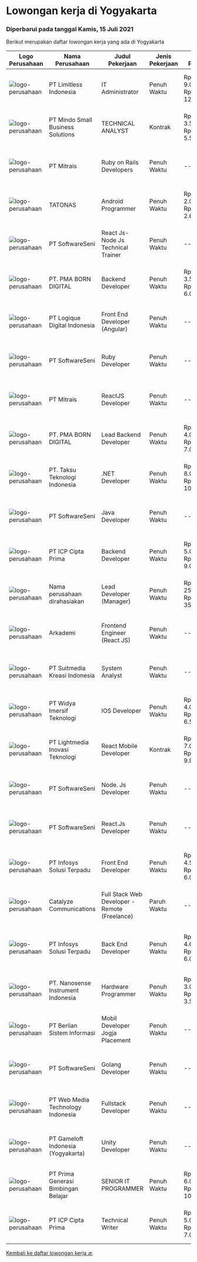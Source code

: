 
  # Lowongan kerja di Yogyakarta

  ### Diperbarui pada tanggal Kamis, 15 Juli 2021

  Berikut merupakan daftar lowongan kerja yang ada di Yogyakarta

  |Logo Perusahaan | Nama Perusahaan | Judul Pekerjaan | Jenis Pekerjaan | Gaji Pekerjaan | Lokasi | Deskripsi | Tanggal diunggah | Pranala |
  | -------------- | --------------- | --------------- | --------- | --------- | -------------- | ------- | ----------- | ----------- |
  |![logo-perusahaan](https://image-service-cdn.seek.com.au/2be73fa00e029df249b86e389af90eecf405b3b5/ee4dce1061f3f616224767ad58cb2fc751b8d2dc)|PT Limitless Indonesia|IT Administrator|Penuh Waktu|Rp. 9.000.000-Rp. 12.600.000|Yogyakarta|The CompanyKeywords Studios is an international service provider in the global video games industry with studios in Madrid, Dublin, London, Barcelona,...|Selasa, 13 Juli 2021|https://www.jobstreet.co.id/id/job/it-administrator-3577401?token=0~933d14ce-ea10-41c8-b3e0-16856319132e&sectionRank=1&jobId=jobstreet-id-job-3577401|
|![logo-perusahaan](https://image-service-cdn.seek.com.au/bd9c5207a79d42ed096a1b2bad14bef66654f2f2/ee4dce1061f3f616224767ad58cb2fc751b8d2dc)|PT Mindo Small Business Solutions|TECHNICAL ANALYST|Kontrak|Rp. 3.500.000-Rp. 5.500.000|Yogyakarta|Job Description : Provide incoming help requests from end-users and prioritize/escalate the issues appropriately. Investigating technical/data issues...|Rabu, 14 Juli 2021|https://www.jobstreet.co.id/id/job/technical-analyst-3577921?token=0~933d14ce-ea10-41c8-b3e0-16856319132e&sectionRank=2&jobId=jobstreet-id-job-3577921|
|![logo-perusahaan](https://image-service-cdn.seek.com.au/969b0c47f133a1e0155056a5d964c63953dd6304/ee4dce1061f3f616224767ad58cb2fc751b8d2dc)|PT Mitrais|Ruby on Rails Developers|Penuh Waktu|---|Bali|Build your Career with Mitrais ! We're urgently looking for experienced Ruby On Rails  Developers to be part of our team for an immediate...|Rabu, 14 Juli 2021|https://www.jobstreet.co.id/id/job/ruby-on-rails-developers-3571271?token=0~933d14ce-ea10-41c8-b3e0-16856319132e&sectionRank=3&jobId=jobstreet-id-job-3571271|
|![logo-perusahaan](https://image-service-cdn.seek.com.au/c11a880d3f602bfdd1266c82a04713974d447cb3/ee4dce1061f3f616224767ad58cb2fc751b8d2dc)|TATONAS|Android Programmer|Penuh Waktu|Rp. 2.000.000-Rp. 2.600.000|Sleman|Kualifikasi: Pendidikan D3 atau S1 Ilmu Komputer, Teknik Komputer, Teknologi Informasi atau yang setara Menguasai MySQL Server Pengalaman minimal 2...|Rabu, 14 Juli 2021|https://www.jobstreet.co.id/id/job/android-programmer-3577768?token=0~933d14ce-ea10-41c8-b3e0-16856319132e&sectionRank=4&jobId=jobstreet-id-job-3577768|
|![logo-perusahaan](https://image-service-cdn.seek.com.au/c05a3e3e627c08dd9cbb310c1a48f4a5a42787b6/ee4dce1061f3f616224767ad58cb2fc751b8d2dc)|PT SoftwareSeni|React Js-Node Js Technical Trainer|Penuh Waktu|---|Yogyakarta|SoftwareSeni is a Software Development Company based in Yogyakarta &amp; Sydney, Australia. We have been designing and developing phone apps,...|Rabu, 14 Juli 2021|https://www.jobstreet.co.id/id/job/react-js-node-js-technical-trainer-3567977?token=0~933d14ce-ea10-41c8-b3e0-16856319132e&sectionRank=5&jobId=jobstreet-id-job-3567977|
|![logo-perusahaan](https://image-service-cdn.seek.com.au/b06d4c41949c7f6fab191a47bd15ecde816cdbde/ee4dce1061f3f616224767ad58cb2fc751b8d2dc)|PT. PMA BORN DIGITAL|Backend Developer|Penuh Waktu|Rp. 3.500.000-Rp. 6.000.000|Sleman|MadeIndonesia was founded in 2012. What started with outsourcing only web development has now grown into a complete package of services. In addition...|Rabu, 14 Juli 2021|https://www.jobstreet.co.id/id/job/backend-developer-3571571?token=0~933d14ce-ea10-41c8-b3e0-16856319132e&sectionRank=6&jobId=jobstreet-id-job-3571571|
|![logo-perusahaan](https://image-service-cdn.seek.com.au/c7afa992dbb3df981b5d1f490d0e6bbed02c8faf/ee4dce1061f3f616224767ad58cb2fc751b8d2dc)|PT Logique Digital Indonesia|Front End Developer (Angular)|Penuh Waktu|---|Jakarta Raya|Deskripsi Pekerjaan: Merancang dan mengembangkan user interface menggunakan angularJS Mengembangkan fungsi (code) yang efisien, reusable, testable dan...|Rabu, 14 Juli 2021|https://www.jobstreet.co.id/id/job/front-end-developer-angular-3568117?token=0~933d14ce-ea10-41c8-b3e0-16856319132e&sectionRank=7&jobId=jobstreet-id-job-3568117|
|![logo-perusahaan](https://image-service-cdn.seek.com.au/c05a3e3e627c08dd9cbb310c1a48f4a5a42787b6/ee4dce1061f3f616224767ad58cb2fc751b8d2dc)|PT SoftwareSeni|Ruby Developer|Penuh Waktu|---|Yogyakarta|SoftwareSeni is a Software Development Company based in Yogyakarta &amp; Sydney, Australia. We have been designing and developing phone apps,...|Rabu, 14 Juli 2021|https://www.jobstreet.co.id/id/job/ruby-developer-3571849?token=0~933d14ce-ea10-41c8-b3e0-16856319132e&sectionRank=8&jobId=jobstreet-id-job-3571849|
|![logo-perusahaan](https://image-service-cdn.seek.com.au/969b0c47f133a1e0155056a5d964c63953dd6304/ee4dce1061f3f616224767ad58cb2fc751b8d2dc)|PT Mitrais|ReactJS Developer|Penuh Waktu|---|Bali|We're urgently looking for experienced ReactJS Developers to be part of our team for an immediate start.Our client is a consultancy focused company...|Rabu, 14 Juli 2021|https://www.jobstreet.co.id/id/job/reactjs-developer-3571267?token=0~933d14ce-ea10-41c8-b3e0-16856319132e&sectionRank=9&jobId=jobstreet-id-job-3571267|
|![logo-perusahaan](https://image-service-cdn.seek.com.au/b06d4c41949c7f6fab191a47bd15ecde816cdbde/ee4dce1061f3f616224767ad58cb2fc751b8d2dc)|PT. PMA BORN DIGITAL|Lead Backend Developer|Penuh Waktu|Rp. 4.000.000-Rp. 7.000.000|Sleman|MadeIndonesia was founded in 2012. What started with outsourcing only web development has now grown into a complete package of services. In addition...|Rabu, 14 Juli 2021|https://www.jobstreet.co.id/id/job/lead-backend-developer-3571592?token=0~933d14ce-ea10-41c8-b3e0-16856319132e&sectionRank=10&jobId=jobstreet-id-job-3571592|
|![logo-perusahaan](https://image-service-cdn.seek.com.au/cdad7eadbef6a47d2c5b4d08a7c1b9886e8f7f8f/ee4dce1061f3f616224767ad58cb2fc751b8d2dc)|PT. Taksu Teknologi Indonesia|.NET Developer|Penuh Waktu|Rp. 8.000.000-Rp. 10.000.000|Bali|Let’s Build Your Future with Us!We are looking for 2 (two) .NET developers to be part of an existing team. The team maintains systems for our...|Rabu, 14 Juli 2021|https://www.jobstreet.co.id/id/job/net-developer-3571448?token=0~933d14ce-ea10-41c8-b3e0-16856319132e&sectionRank=11&jobId=jobstreet-id-job-3571448|
|![logo-perusahaan](https://image-service-cdn.seek.com.au/c05a3e3e627c08dd9cbb310c1a48f4a5a42787b6/ee4dce1061f3f616224767ad58cb2fc751b8d2dc)|PT SoftwareSeni|Java Developer|Penuh Waktu|---|Yogyakarta|SoftwareSeni is a Software Development Company based in Yogyakarta &amp; Sydney, Australia. We have been designing and developing phone apps,...|Rabu, 14 Juli 2021|https://www.jobstreet.co.id/id/job/java-developer-3577841?token=0~933d14ce-ea10-41c8-b3e0-16856319132e&sectionRank=12&jobId=jobstreet-id-job-3577841|
|![logo-perusahaan](https://image-service-cdn.seek.com.au/e56714d2bebb003bc7f4ea21cd93028d057ae476/ee4dce1061f3f616224767ad58cb2fc751b8d2dc)|PT ICP Cipta Prima|Backend Developer|Penuh Waktu|Rp. 5.000.000-Rp. 9.000.000|Yogyakarta|Persyaratan : Berpengalaman dalam mengembangkan API (protokol REST &amp; SOAP) Berpengalaman dalam Database Relasional (MySQL, SQL Server, PostgreSQL)...|Rabu, 14 Juli 2021|https://www.jobstreet.co.id/id/job/backend-developer-3578380?token=0~933d14ce-ea10-41c8-b3e0-16856319132e&sectionRank=13&jobId=jobstreet-id-job-3578380|
|![logo-perusahaan](https://us.123rf.com/450wm/pavelstasevich/pavelstasevich1811/pavelstasevich181101027/112815900-stock-vector-no-image-available-icon-flat-vector.jpg?ver=6)|Nama perusahaan dirahasiakan|Lead Developer (Manager)|Penuh Waktu|Rp. 25.000.000-Rp. 35.000.000|Bali|Ensure that the team continues to deliver high-quality results that satisfy clients' and partners' web technology needs. Foster a culture of...|Senin, 12 Juli 2021|https://www.jobstreet.co.id/id/job/lead-developer-manager-3576139?token=0~933d14ce-ea10-41c8-b3e0-16856319132e&sectionRank=14&jobId=jobstreet-id-job-3576139|
|![logo-perusahaan](https://image-service-cdn.seek.com.au/562f975d0a2cb3aa626cdda3c3fc78c82c73d9ff/ee4dce1061f3f616224767ad58cb2fc751b8d2dc)|Arkademi|Frontend Engineer (React JS)|Penuh Waktu|---|Yogyakarta|Key Responsibilities: Create and maintenance frontend website using ReactJS and API Create reusable components and front-end libraries for future...|Rabu, 14 Juli 2021|https://www.jobstreet.co.id/id/job/frontend-engineer-react-js-3571199?token=0~933d14ce-ea10-41c8-b3e0-16856319132e&sectionRank=15&jobId=jobstreet-id-job-3571199|
|![logo-perusahaan](https://image-service-cdn.seek.com.au/d1d6d9e7af7147dee7b7111b97e67641fcf252e0/ee4dce1061f3f616224767ad58cb2fc751b8d2dc)|PT Suitmedia Kreasi Indonesia|System Analyst|Penuh Waktu|---|Jakarta Raya|Role You will analyze, design, and deliver high-quality website and web applications. Responsibilities Conduct research to understand what clients...|Senin, 12 Juli 2021|https://www.jobstreet.co.id/id/job/system-analyst-3575974?token=0~933d14ce-ea10-41c8-b3e0-16856319132e&sectionRank=16&jobId=jobstreet-id-job-3575974|
|![logo-perusahaan](https://image-service-cdn.seek.com.au/d13618e6117b623ed509a1d69a40fb81c7b188eb/ee4dce1061f3f616224767ad58cb2fc751b8d2dc)|PT Widya Imersif Teknologi|IOS Developer|Penuh Waktu|Rp. 4.000.000-Rp. 6.500.000|Sleman|Requirement : Proficient in Objective-C, Swift, and Cocoa Touch. Extensive experience with iOS Frameworks such as Core Data and Core Animation....|Selasa, 13 Juli 2021|https://www.jobstreet.co.id/id/job/ios-developer-3577262?token=0~933d14ce-ea10-41c8-b3e0-16856319132e&sectionRank=17&jobId=jobstreet-id-job-3577262|
|![logo-perusahaan](https://image-service-cdn.seek.com.au/ebfe0f91667a47547f62ce1bea5320e2313e817f/ee4dce1061f3f616224767ad58cb2fc751b8d2dc)|PT Lightmedia Inovasi Teknologi|React Mobile Developer|Kontrak|Rp. 7.000.000-Rp. 9.800.000|Jawa Barat|Hallo, kami PT Lightmedia Inovasi Teknologi sedang mencari position full time React Developer.  Pekerjaan full time remote, yang artinya bisa dari...|Senin, 12 Juli 2021|https://www.jobstreet.co.id/id/job/react-mobile-developer-3570917?token=0~933d14ce-ea10-41c8-b3e0-16856319132e&sectionRank=18&jobId=jobstreet-id-job-3570917|
|![logo-perusahaan](https://image-service-cdn.seek.com.au/c05a3e3e627c08dd9cbb310c1a48f4a5a42787b6/ee4dce1061f3f616224767ad58cb2fc751b8d2dc)|PT SoftwareSeni|Node. Js Developer|Penuh Waktu|---|Yogyakarta|SoftwareSeni is a Software Development Company based in Yogyakarta &amp; Sydney, Australia. We have been designing and developing phone apps,...|Senin, 12 Juli 2021|https://www.jobstreet.co.id/id/job/node-js-developer-3576099?token=0~933d14ce-ea10-41c8-b3e0-16856319132e&sectionRank=19&jobId=jobstreet-id-job-3576099|
|![logo-perusahaan](https://image-service-cdn.seek.com.au/c05a3e3e627c08dd9cbb310c1a48f4a5a42787b6/ee4dce1061f3f616224767ad58cb2fc751b8d2dc)|PT SoftwareSeni|React.Js Developer|Penuh Waktu|---|Yogyakarta|SoftwareSeni is a Software Development Company based in Yogyakarta &amp; Sydney, Australia. We have been designing and developing phone apps,...|Senin, 12 Juli 2021|https://www.jobstreet.co.id/id/job/react-js-developer-3576095?token=0~933d14ce-ea10-41c8-b3e0-16856319132e&sectionRank=20&jobId=jobstreet-id-job-3576095|
|![logo-perusahaan](https://image-service-cdn.seek.com.au/82d403a01c9fe504042ec15fa2581f27695b6446/ee4dce1061f3f616224767ad58cb2fc751b8d2dc)|PT Infosys Solusi Terpadu|Front End Developer|Penuh Waktu|Rp. 4.500.000-Rp. 6.000.000|Jakarta Pusat|Minimum D3 from Technical Information/ System Information/Electromagnetics/Mathematics GPA minimal 2.8 Open for fresh graduate Expert level knowledge...|Selasa, 13 Juli 2021|https://www.jobstreet.co.id/id/job/front-end-developer-3577586?token=0~933d14ce-ea10-41c8-b3e0-16856319132e&sectionRank=21&jobId=jobstreet-id-job-3577586|
|![logo-perusahaan](https://image-service-cdn.seek.com.au/7b0e442165d5a37f3d08361a23aff8a29b66fd62/ee4dce1061f3f616224767ad58cb2fc751b8d2dc)|Catalyze Communications|Full Stack Web Developer - Remote (Freelance)|Paruh Waktu|---|Bali|As part of our ongoing expansion, we seek a reliable, detailed, and experienced freelance Fullstack Web Developer to develop website projects using...|Senin, 12 Juli 2021|https://www.jobstreet.co.id/id/job/full-stack-web-developer-remote-freelance-3576144?token=0~933d14ce-ea10-41c8-b3e0-16856319132e&sectionRank=22&jobId=jobstreet-id-job-3576144|
|![logo-perusahaan](https://image-service-cdn.seek.com.au/82d403a01c9fe504042ec15fa2581f27695b6446/ee4dce1061f3f616224767ad58cb2fc751b8d2dc)|PT Infosys Solusi Terpadu|Back End Developer|Penuh Waktu|Rp. 4.600.000-Rp. 6.000.000|Jakarta Pusat|Minimum D3 from Technical Information/ System Information/Electromagnetics/Mathematics GPA minimal 2.8 Junior Mobile/Android/Web Developer: Having 1-...|Selasa, 13 Juli 2021|https://www.jobstreet.co.id/id/job/back-end-developer-3577573?token=0~933d14ce-ea10-41c8-b3e0-16856319132e&sectionRank=23&jobId=jobstreet-id-job-3577573|
|![logo-perusahaan](https://image-service-cdn.seek.com.au/67567343348f4097c33cbda8e068a1010495e2e5/ee4dce1061f3f616224767ad58cb2fc751b8d2dc)|PT. Nanosense Instrument Indonesia|Hardware Programmer|Penuh Waktu|Rp. 3.000.000-Rp. 3.500.000|Yogyakarta|Job Requirements: At least 1 year(s) experience in software development, software delivery, and post-implementation Candidate must possess at least...|Sabtu, 10 Juli 2021|https://www.jobstreet.co.id/id/job/hardware-programmer-3569488?token=0~933d14ce-ea10-41c8-b3e0-16856319132e&sectionRank=24&jobId=jobstreet-id-job-3569488|
|![logo-perusahaan](https://image-service-cdn.seek.com.au/ccc0df9110fd5f01c647c290b339361a3aae7efb/ee4dce1061f3f616224767ad58cb2fc751b8d2dc)|PT Berlian Sistem Informasi|Mobil Developer Jogja Placement|Penuh Waktu|---|Yogyakarta|Requirements : Bachelor of Computer Science / Information System or significant equivalent experience. Minimum 1 year experience building mobile...|Selasa, 13 Juli 2021|https://www.jobstreet.co.id/id/job/mobil-developer-jogja-placement-3571110?token=0~933d14ce-ea10-41c8-b3e0-16856319132e&sectionRank=25&jobId=jobstreet-id-job-3571110|
|![logo-perusahaan](https://image-service-cdn.seek.com.au/c05a3e3e627c08dd9cbb310c1a48f4a5a42787b6/ee4dce1061f3f616224767ad58cb2fc751b8d2dc)|PT SoftwareSeni|Golang Developer|Penuh Waktu|---|Yogyakarta|SoftwareSeni is a Software Development Company based in Yogyakarta &amp; Sydney, Australia. We have been designing and developing phone apps,...|Minggu, 11 Juli 2021|https://www.jobstreet.co.id/id/job/golang-developer-3570712?token=0~933d14ce-ea10-41c8-b3e0-16856319132e&sectionRank=26&jobId=jobstreet-id-job-3570712|
|![logo-perusahaan](https://image-service-cdn.seek.com.au/fe6569d61098f35222743f282f496686f78aefd7/ee4dce1061f3f616224767ad58cb2fc751b8d2dc)|PT Web Media Technology Indonesia|Fullstack Developer|Penuh Waktu|---|Sleman|We are Niagahoster, a tech company based in Yogyakarta that provides web-hosting services. To make Niagahoster web and products are packed with...|Sabtu, 10 Juli 2021|https://www.jobstreet.co.id/id/job/fullstack-developer-3569524?token=0~933d14ce-ea10-41c8-b3e0-16856319132e&sectionRank=27&jobId=jobstreet-id-job-3569524|
|![logo-perusahaan](https://image-service-cdn.seek.com.au/e71d517696b76186b066fae7807098ca294c66fd/ee4dce1061f3f616224767ad58cb2fc751b8d2dc)|PT Gameloft Indonesia (Yogyakarta)|Unity Developer|Penuh Waktu|---|Yogyakarta|Job DescriptionAs a member of the development team, you will be responsible for below responsibilities: Take part in the development of mini games...|Sabtu, 10 Juli 2021|https://www.jobstreet.co.id/id/job/unity-developer-3565925?token=0~933d14ce-ea10-41c8-b3e0-16856319132e&sectionRank=28&jobId=jobstreet-id-job-3565925|
|![logo-perusahaan](https://image-service-cdn.seek.com.au/88274fc452a47bce437e96164f7ff67a6d1930fd/ee4dce1061f3f616224767ad58cb2fc751b8d2dc)|PT Prima Generasi Bimbingan Belajar|SENIOR IT PROGRAMMER|Penuh Waktu|Rp. 6.000.000-Rp. 10.000.000|Yogyakarta|Candidate must possess at least Bachelor's Degree in Engineering (Computer/Telecommunication) or equivalent. Required language(s): Bahasa Indonesia...|Selasa, 13 Juli 2021|https://www.jobstreet.co.id/id/job/senior-it-programmer-3577212?token=0~933d14ce-ea10-41c8-b3e0-16856319132e&sectionRank=29&jobId=jobstreet-id-job-3577212|
|![logo-perusahaan](https://image-service-cdn.seek.com.au/e56714d2bebb003bc7f4ea21cd93028d057ae476/ee4dce1061f3f616224767ad58cb2fc751b8d2dc)|PT ICP Cipta Prima|Technical Writer|Penuh Waktu|Rp. 5.000.000-Rp. 7.000.000|Jakarta Raya|Persyaratan Umum: Pendidikan minimal D3/S1 jurusan IT atau telah berpengalaman menjadi Technical Writer +- 3 tahun Berkepribadian baik dan memiliki...|Jumat, 09 Juli 2021|https://www.jobstreet.co.id/id/job/technical-writer-3575194?token=0~933d14ce-ea10-41c8-b3e0-16856319132e&sectionRank=30&jobId=jobstreet-id-job-3575194|


  [Kembali ke daftar lowongan kerja 🔙](../README.md#daftar-lowongan-kerja)
  